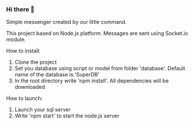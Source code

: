 ### Hi there 👋

<!-- Some interesting things. Dont delete!
**WebSDEZ/WebSDEZ** is a ✨ _special_ ✨ repository because its `README.md` (this file) appears on your GitHub profile.

Here are some ideas to get you started:

- 🔭 I’m currently working on ...
- 🌱 I’m currently learning ...
- 👯 I’m looking to collaborate on ...
- 🤔 I’m looking for help with ...
- 💬 Ask me about ...
- 📫 How to reach me: ...
- 😄 Pronouns: ...
- ⚡ Fun fact: ...
-->

Simple messenger created by our little command. 

This project based on Node.js platform. Messages are sent using Socket.io module. 

How to install:
1. Clone the project
2. Set you database using script or model from folder 'database'. Default name of the database is 'SuperDB'
3. In the root directory write 'npm install'. All dependencies will be downloaded

How to launch:
1. Launch your sql server
2. Write 'npm start' to start the node.js server
